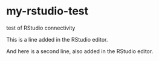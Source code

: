 # my-rstudio-test
test of RStudio connectivity

This is a line added in the RStudio editor.

And here is a second line, also added in the RStudio editor.